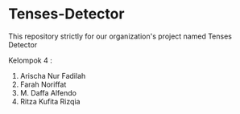 # Tenses-Detector
This repository strictly for our organization's project named Tenses Detector

Kelompok 4 :<br>
1. Arischa Nur Fadilah<br>
2. Farah Noriffat<br>
3. M. Daffa Alfendo<br>
4. Ritza Kufita Rizqia
